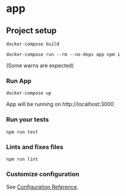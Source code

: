 # app

## Project setup
```
docker-compose build

docker-compose run --rm --no-deps app npm i
```
(Some warns are expected)

### Run App
```
docker-compose up
```
App will be running on http://localhost:3000

### Run your tests
```
npm run test
```

### Lints and fixes files
```
npm run lint
```

### Customize configuration
See [Configuration Reference](https://cli.vuejs.org/config/).
